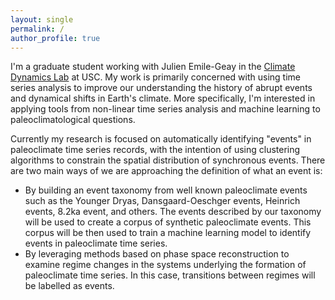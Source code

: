 ```yaml
---
layout: single
permalink: /
author_profile: true
---
```


I'm a graduate student working with Julien Emile-Geay in the [Climate Dynamics Lab](https://climdyn.usc.edu/) at USC. My work is primarily concerned with using time series analysis to improve our understanding the history of abrupt events and dynamical shifts in Earth's climate. More specifically, I'm interested in applying tools from non-linear time series analysis and machine learning to paleoclimatological questions. 

Currently my research is focused on automatically identifying "events" in paleoclimate time series records, with the intention of using clustering algorithms to constrain the spatial distribution of synchronous events. There are two main ways of we are approaching the definition of what an event is:

* By building an event taxonomy from well known paleoclimate events such as the Younger Dryas, Dansgaard-Oeschger events, Heinrich events, 8.2ka event, and others. The events described by our taxonomy will be used to create a corpus of synthetic paleoclimate events. This corpus will be then used to train a machine learning model to identify events in paleoclimate time series.
* By leveraging methods based on phase space reconstruction to examine regime changes in the systems underlying the formation of paleoclimate time series. In this case, transitions between regimes will be labelled as events.